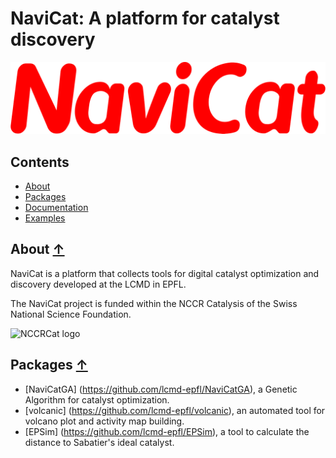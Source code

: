 NaviCat: A platform for catalyst discovery
==========================================

![NaviCat logo](./images/navicat_logo.png)

## Contents
* [About](#about-)
* [Packages](#packages-)
* [Documentation](#documentation-)
* [Examples](#examples-)

## About [↑](#about)

NaviCat is a platform that collects tools for digital catalyst optimization and discovery developed at the LCMD in EPFL.

The NaviCat project is funded within the NCCR Catalysis of the Swiss National Science Foundation.

![NCCRCat logo](./images/nncrcat_logo.png)

## Packages [↑](#packages)

* [NaviCatGA] (https://github.com/lcmd-epfl/NaviCatGA), a Genetic Algorithm for catalyst optimization.
* [volcanic] (https://github.com/lcmd-epfl/volcanic), an automated tool for volcano plot and activity map building.
* [EPSim] (https://github.com/lcmd-epfl/EPSim), a tool to calculate the  distance to Sabatier's ideal catalyst.
